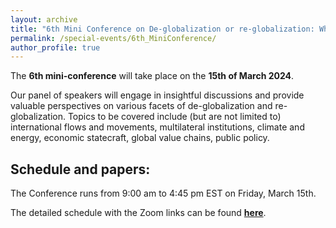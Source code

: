 ```yaml
---
layout: archive
title: "6th Mini Conference on De-globalization or re-globalization: What outlooks for international economic relations?"
permalink: /special-events/6th_MiniConference/
author_profile: true
---
```



The **6th mini-conference** will take place on the **15th of March 2024**.

Our panel of speakers will engage in insightful discussions and provide valuable perspectives on various facets of de-globalization and re-globalization. Topics to be covered include (but are not limited to) international flows and movements, multilateral institutions, climate and energy, economic statecraft, global value chains, public policy.

## Schedule and papers:
The Conference runs from 9:00 am to 4:45 pm EST on Friday, March 15th. 

The detailed schedule with the Zoom links can be found **<a href="https://gsipe-workshop.github.io/files/GSIPE 6th Mini Conference.pdf">here</a>**. 

